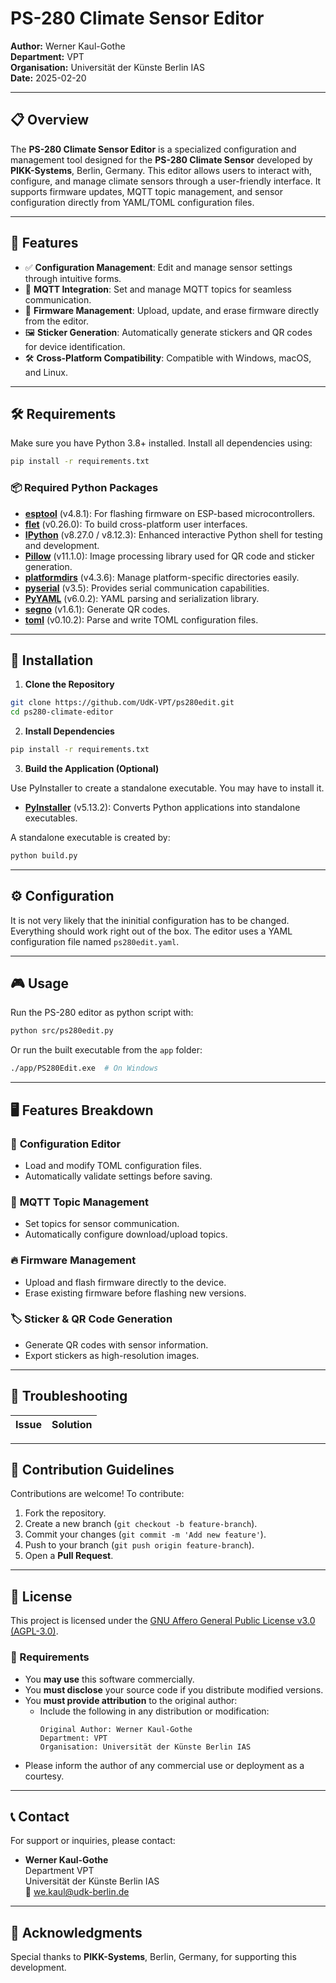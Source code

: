 # PS-280 Climate Sensor Editor

**Author:** Werner Kaul-Gothe  
**Department:** VPT  
**Organisation:** Universität der Künste Berlin IAS  
**Date:** 2025-02-20  

---

## 📋 Overview

The **PS-280 Climate Sensor Editor** is a specialized configuration and management tool designed for the **PS-280 Climate Sensor** developed by **PIKK-Systems**, Berlin, Germany. This editor allows users to interact with, configure, and manage climate sensors through a user-friendly interface. It supports firmware updates, MQTT topic management, and sensor configuration directly from YAML/TOML configuration files.

---

## 🚀 Features

- ✅ **Configuration Management**: Edit and manage sensor settings through intuitive forms.
- 🔗 **MQTT Integration**: Set and manage MQTT topics for seamless communication.
- 💾 **Firmware Management**: Upload, update, and erase firmware directly from the editor.
- 🖼️ **Sticker Generation**: Automatically generate stickers and QR codes for device identification.
- 🛠️ **Cross-Platform Compatibility**: Compatible with Windows, macOS, and Linux.

---

## 🛠️ Requirements

Make sure you have Python 3.8+ installed. Install all dependencies using:

```bash
pip install -r requirements.txt
```

### 📦 Required Python Packages

- [**esptool**](https://pypi.org/project/esptool/) (v4.8.1): For flashing firmware on ESP-based microcontrollers.
- [**flet**](https://pypi.org/project/flet/) (v0.26.0): To build cross-platform user interfaces.
- [**IPython**](https://pypi.org/project/ipython/) (v8.27.0 / v8.12.3): Enhanced interactive Python shell for testing and development.
- [**Pillow**](https://pypi.org/project/Pillow/) (v11.1.0): Image processing library used for QR code and sticker generation.
- [**platformdirs**](https://pypi.org/project/platformdirs/) (v4.3.6): Manage platform-specific directories easily.
- [**pyserial**](https://pypi.org/project/pyserial/) (v3.5): Provides serial communication capabilities.
- [**PyYAML**](https://pypi.org/project/PyYAML/) (v6.0.2): YAML parsing and serialization library.
- [**segno**](https://pypi.org/project/segno/) (v1.6.1): Generate QR codes.
- [**toml**](https://pypi.org/project/toml/) (v0.10.2): Parse and write TOML configuration files.

---

## 🔧 Installation

1. **Clone the Repository**

```bash
git clone https://github.com/UdK-VPT/ps280edit.git
cd ps280-climate-editor
```

2. **Install Dependencies**

```bash
pip install -r requirements.txt
```

3. **Build the Application (Optional)**

Use PyInstaller to create a standalone executable. You may have to install it.

- [**PyInstaller**](https://pypi.org/project/pyinstaller/) (v5.13.2): Converts Python applications into standalone executables.

A standalone executable is created by:

```bash
python build.py
```

---

## ⚙️ Configuration

It is not very likely that the ininitial configuration has to be changed. Everything should work right out of the box. The editor uses a YAML configuration file named `ps280edit.yaml`. 

---

## 🎮 Usage

Run the PS-280 editor as python script with:

```bash
python src/ps280edit.py
```

Or run the built executable from the `app` folder:

```bash
./app/PS280Edit.exe  # On Windows
```

---

## 🖥️ Features Breakdown

### 📂 **Configuration Editor**
- Load and modify TOML configuration files.
- Automatically validate settings before saving.

### 🔗 **MQTT Topic Management**
- Set topics for sensor communication.
- Automatically configure download/upload topics.

### 🔥 **Firmware Management**
- Upload and flash firmware directly to the device.
- Erase existing firmware before flashing new versions.

### 🏷️ **Sticker & QR Code Generation**
- Generate QR codes with sensor information.
- Export stickers as high-resolution images.

---

## 🐛 Troubleshooting

| Issue                        | Solution                                                      |
|------------------------------|---------------------------------------------------------------|


---

## 🙌 Contribution Guidelines

Contributions are welcome! To contribute:

1. Fork the repository.
2. Create a new branch (`git checkout -b feature-branch`).
3. Commit your changes (`git commit -m 'Add new feature'`).
4. Push to your branch (`git push origin feature-branch`).
5. Open a **Pull Request**.

---

## 📜 License

This project is licensed under the [GNU Affero General Public License v3.0 (AGPL-3.0)](https://www.gnu.org/licenses/agpl-3.0.en.html).

### 🔔 Requirements

- You **may use** this software commercially.
- You **must disclose** your source code if you distribute modified versions.
- You **must provide attribution** to the original author:
  - Include the following in any distribution or modification:
    ```
    Original Author: Werner Kaul-Gothe
    Department: VPT
    Organisation: Universität der Künste Berlin IAS
    ```
- Please inform the author of any commercial use or deployment as a courtesy.

---

## 📞 Contact

For support or inquiries, please contact:

- **Werner Kaul-Gothe**  
  Department VPT  
  Universität der Künste Berlin IAS  
  📧 [we.kaul@udk-berlin.de](mailto:we.kaul@udk-berlin.de)

---

## 🎉 Acknowledgments

Special thanks to **PIKK-Systems**, Berlin, Germany, for supporting this development.
